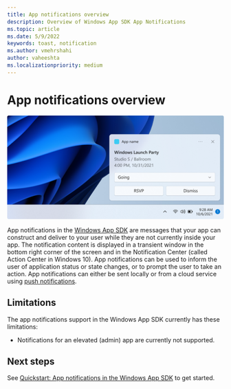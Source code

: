 ```yaml
---
title: App notifications overview
description: Overview of Windows App SDK App Notifications
ms.topic: article
ms.date: 5/9/2022
keywords: toast, notification
ms.author: vmehrshahi
author: vaheeshta
ms.localizationpriority: medium
---
```



# App notifications overview

![A screen capture showing an app notification above the task bar. The notification is a reminder for an event. The app name, event name, event time, and event location are shown. A selection input displays the currently selected value, "Going". There are two buttons labeled "RSVP" and "Dismiss"](../../../design/images/shell-1x.png)

App notifications in the [Windows App SDK](../../index.md) are messages that your app can construct and deliver to your user while they are not currently inside your app. The notification content is displayed in a transient window in the bottom right corner of the screen and in the Notification Center (called Action Center in Windows 10). App notifications can be used to inform the user of application status or state changes, or to prompt the user to take an action. App notifications can either be sent locally or from a cloud service using [push notifications](../push-notifications/index.md).


## Limitations

The app notifications support in the Windows App SDK currently has these limitations:

- Notifications for an elevated (admin) app are currently not supported.

## Next steps

See [Quickstart: App notifications in the Windows App SDK](app-notifications-quickstart.md) to get started.
